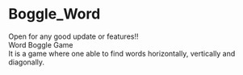 # Boggle_Word
Open for any good update or features!!\
Word Boggle Game\
It is a game where one able to find words horizontally, vertically and diagonally.

